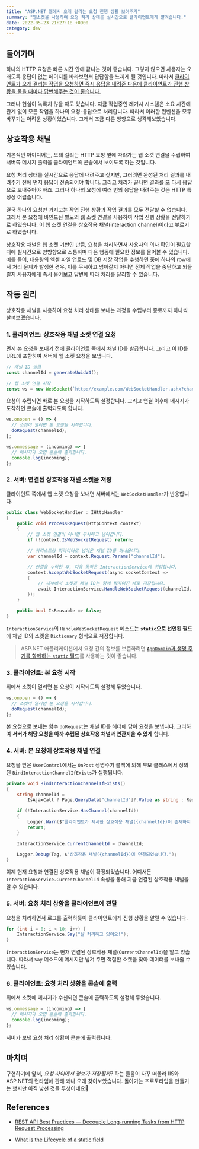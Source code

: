 ```yaml
---
title: "ASP.NET 웹에서 오래 걸리는 요청 진행 상황 보여주기"
summary: "웹소켓을 사용하여 요청 처리 상태를 실시간으로 클라이언트에게 알려줍니다."
date: 2022-05-23 21:27:18 +0900
category: dev
---
```


## 들어가며

하나의 HTTP 요청은 빠른 시간 안에 끝나는 것이 좋습니다. 그렇지 않으면 사용자는 오래도록 응답이 없는 페이지를 바라보면서 답답함을 느끼게 될 것입니다. 따라서 [클라이언트가 오래 걸리는 작업을 요청하면 즉시 응답을 내려준 다음에 클라이언트가 진행 상황을 물을 때마다 답변해주는 것이 좋습니다.](https://medium.com/geekculture/rest-api-best-practices-decouple-long-running-tasks-from-http-request-processing-9fab2921ace8)

그러나 현실이 녹록치 않을 때도 있습니다. 지금 작업중인 레거시 시스템은 소요 시간에 관계 없이 모든 작업을 하나의 요청-응답으로 처리합니다. 따라서 이러한 컨벤션을 모두 바꾸기는 어려운 상황이었습니다. 그래서 조금 다른 방향으로 생각해보았습니다.

## 상호작용 채널

기본적인 아이디어는, 오래 걸리는 HTTP 요청 옆에 따라가는 웹 소켓 연결을 수립하여 서버쪽 메시지 출력을 클라이언트쪽 콘솔에서 보이도록 하는 것입니다.

요청 처리 상태를 실시간으로 응답에 내려주고 싶지만, 그러려면 완성된 처리 결과를 내려주기 전에 먼저 응답이 전송되어야 합니다. 그리고 처리가 끝나면 결과를 또 다시 응답으로 보내주어야 하죠. 그러나 하나의 요청에 여러 번의 응답을 내려주는 것은 HTTP 특성상 어렵습니다.

결국 하나의 요청만 가지고는 작업 진행 상황과 작업 결과를 모두 전달할 수 없습니다. 그래서 본 요청에 바인드된 별도의 웹 소켓 연결을 사용하여 작업 진행 상황을 전달하기로 하였습니다. 이 웹 소켓 연결을 상호작용 채널(interaction channel)이라고 부르기로 하였습니다.

상호작용 채널은 웹 소켓 기반인 만큼, 요청을 처리하면서 사용자의 의사 확인이 필요할 때에 실시간으로 양방향으로 소통하며 다음 행동에 필요한 정보를 물어볼 수 있습니다. 예를 들어, 대용량의 엑셀 파일 업로드 및 DB 저장 작업을 수행하던 중에 하나의 row에서 처리 문제가 발생한 경우, 이를 무시하고 넘어갈지 아니면 전체 작업을 중단하고 되돌릴지 사용자에게 즉시 물어보고 답변에 따라 처리를 달리할 수 있습니다.

## 작동 원리

상호작용 채널을 사용하여 요청 처리 상태를 보내는 과정을 수립부터 종료까지 하나씩 살펴보겠습니다.

### 1. 클라이언트: 상호작용 채널 소켓 연결 요청

먼저 본 요청을 보내기 전에 클라이언트 쪽에서 채널 ID를 발급합니다. 그리고 이 ID를 URL에 포함하여 서버에 웹 소켓 요청을 보냅니다.

```javascript
// 채널 ID 발급
const channelId = generateUuidV4();

// 웹 소켓 연결 시작
const ws = new WebSocket(`http://example.com/WebSocketHandler.ashx?channelId=${channelId}`);
```

요청이 수립되면 바로 본 요청을 시작하도록 설정합니다. 그리고 연결 이후에 메시지가 도착하면 콘솔에 출력되도록 합니다.

```javascript
ws.onopen = () => {
  // 소켓이 열리면 본 요청을 시작합니다.
  doRequest(channelId);
};

ws.onmessage = (incoming) => {
  // 메시지가 오면 콘솔에 출력합니다.
  console.log(incoming);
};
```

### 2. 서버: 연결된 상호작용 채널 소켓을 저장

클라이언트 쪽에서 웹 소켓 요청을 보내면 서버에서는 `WebSocketHandler`가 반응합니다.

```csharp
public class WebSocketHandler : IHttpHandler
{
    public void ProcessRequest(HttpContext context)
    {
        // 웹 소켓 연결이 아니면 무시하고 넘어갑니다.
        if (!context.IsWebSocketRequest) return;

        // 쿼리스트링 파라미터로 넘어온 채널 ID를 꺼내옵니다.
        var channelId = context.Request.Params["channelId"];

        // 연결을 수락한 후, 다음 동작은 InteractionService에 위임합니다.
        context.AcceptWebSocketRequest(async socketContext =>
        {
            // 내부에서 소켓과 채널 ID는 함께 짝지어진 채로 저장됩니다.
            await InteractionService.HandleWebSocketRequest(channelId, socketContext);
        });
    }

    public bool IsReusable => false;
}
```

`InteractionService`의 `HandleWebSocketRequest` 메소드는 **`static`으로 선언된 필드**에 채널 ID와 소켓을 `Dictionary` 형식으로 저장합니다.

> ASP.NET 애플리케이션에서 요청 간의 정보를 보존하려면 [`AppDomain`과 생명 주기를 함께하는 `static` 필드](https://stackoverflow.com/questions/17114629/what-is-the-lifecycle-of-a-static-field)를 사용하는 것이 좋습니다.

### 3. 클라이언트: 본 요청 시작

위에서 소켓이 열리면 본 요청이 시작되도록 설정해 두었습니다.

```javascript
ws.onopen = () => {
  // 소켓이 열리면 본 요청을 시작합니다.
  doRequest(channelId);
};
```

본 요청으로 보내는 함수 `doRequest`는 채널 ID를 헤더에 담아 요청을 보냅니다. 그리하여 **서버가 해당 요청을 아까 수립된 상호작용 채널과 연관지을 수 있게** 합니다.

### 4. 서버: 본 요청에 상호작용 채널 연결

요청을 받은 `UserControl`에서는 `OnPost` 생명주기 콜백에 의해 부모 클래스에서 정의된 `BindInteractionChannelIfExists`가 실행됩니다.

```csharp
private void BindInteractionChannelIfExists()
{
    string channelId =
        IsAjaxCall ? Page.QueryData["channelId"]?.Value as string : Request.Form["channelId"] /*post*/;

    if (!InteractionService.HasChannel(channelId))
    {
        Logger.Warn($"클라이언트가 제시한 상호작용 채널({channelId})이 존재하지 않기 때문에 연결할 수 없습니다.");
        return;
    }

    InteractionService.CurrentChannelId = channelId;

    Logger.Debug(Tag, $"상호작용 채널({channelId})에 연결되었습니다.");
}
```

이제 현재 요청과 연결된 상호작용 채널이 확정되었습니다. 어디서든 `InteractionService.CurrentChannelId` 속성을 통해 지금 연결된 상호작용 채널을 알 수 있습니다.

### 5. 서버: 요청 처리 상황을 클라이언트에 전달

요청을 처리하면서 로그를 출력하듯이 클라이언트에게 진행 상황을 알릴 수 있습니다.

```csharp
for (int i = 0; i < 10; i++) {
    InteractionService.Say("잘 처리하고 있어요!");
}
```

`InteractionService`는 현재 연결된 상호작용 채널(`CurrentChannelId`)을 알고 있습니다. 따라서 `Say` 메소드에 메시지만 넘겨 주면 적절한 소켓을 찾아 데이터를 보내줄 수 있습니다.

### 6. 클라이언트: 요청 처리 상황을 콘솔에 출력

위에서 소켓에 메시지가 수신되면 콘솔에 출력하도록 설정해 두었습니다.

```javascript
ws.onmessage = (incoming) => {
  // 메시지가 오면 콘솔에 출력합니다.
  console.log(incoming);
};
```

서버가 보낸 요청 처리 상황이 콘솔에 출력됩니다.

## 마치며

구현하기에 앞서, *요청 사이에서 정보가 저장될까?* 하는 물음이 자꾸 떠올라 IIS와 ASP.NET의 런타임에 관해 꽤나 오래 찾아보았습니다. 돌아가는 프로토타입을 만들기는 했지만 아직 낯선 것들 투성이네요🥲

## References

- [REST API Best Practices — Decouple Long-running Tasks from HTTP Request Processing](https://medium.com/geekculture/rest-api-best-practices-decouple-long-running-tasks-from-http-request-processing-9fab2921ace8)

- [What is the Lifecycle of a static field](https://stackoverflow.com/questions/17114629/what-is-the-lifecycle-of-a-static-field)
